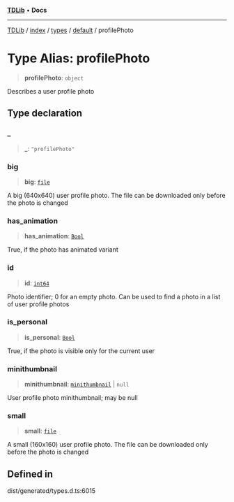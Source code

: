 [**TDLib**](../../../../../../README.md) • **Docs**

***

[TDLib](../../../../../../modules.md) / [index](../../../../../README.md) / [types](../../../README.md) / [default](../README.md) / profilePhoto

# Type Alias: profilePhoto

> **profilePhoto**: `object`

Describes a user profile photo

## Type declaration

### \_

> **\_**: `"profilePhoto"`

### big

> **big**: [`file`](file-1.md)

A big (640x640) user profile photo. The file can be downloaded only before the photo is changed

### has\_animation

> **has\_animation**: [`Bool`](Bool.md)

True, if the photo has animated variant

### id

> **id**: [`int64`](int64-1.md)

Photo identifier; 0 for an empty photo. Can be used to find a photo in a list of user profile photos

### is\_personal

> **is\_personal**: [`Bool`](Bool.md)

True, if the photo is visible only for the current user

### minithumbnail

> **minithumbnail**: [`minithumbnail`](minithumbnail-1.md) \| `null`

User profile photo minithumbnail; may be null

### small

> **small**: [`file`](file-1.md)

A small (160x160) user profile photo. The file can be downloaded only before the photo is changed

## Defined in

dist/generated/types.d.ts:6015
